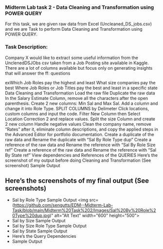 ### Midterm Lab task 2 - Data Cleaning and Transformation using POWER QUERY
For this task, we are given raw data from Excel (Uncleaned_DS_jobs.csv) and we are Task to perform Data Cleaning and Transformation using POWER QUERY.

### Task Description:
Company X would like to extract some useful information from the UnclenedDSJObs csv taken from a Job Posting site available in Kaggle. There are a lot of columns available but focus only on generating insights that will answer the ff: questions

exWhich Job Roles pay the highest and least
What size companies pay the best
Where Job Roles or Job Titles pay the best and least in a specific state
Data Cleaning and Transformation
Load the raw file
Duplicate the raw data
In the Salary Estimate Column, remove all the characters after the open parenthesis. Create 2 new columns: Min Sal and Max Sal.
Add a column and change it into Role Type.
SPLIT COLUMNS by Delimeter
Click locations, custom columns and input the code.
Filter New Column then Select Location Correction 2 and replace values.
Split the size Column and create 2 new column
Handle negative values
Clean the company name, remove “Rates” after it, eliminate column descriptions, and copy the applied steps in the Advanced Editor for portfolio documentation.
Create a duplicate of the raw data and Rename the duplicate with “Sal By Role Type dup”
Create a reference of the raw data and Rename the reference with “Sal By Role Size ref”
Create a reference of the raw data and Rename the reference with “Sal By State ref”
View dependencies and References of the QUERIES
Here’s the screenshot of my output before doing Cleaning and Transformation (See screenshot)
Sample Output

## Here’s the screenshots of my final output (See screenshots)
- Sal by Role Type Sample Output
<img src=(https://github.com/sengutts/EDM--Midterm-Lab-Task/blob/main/Midterm%20Task%202/Images/Sal%20By%20Role%20Type%20dup.jpg)" alt="Alt Text" width="600" height="500">
- Sal by Size Sample Output
- Sal by Size Role Type Sample Output
- Sal by State Sample Output
- Here’s the Query Dependencies
- Sample Output
